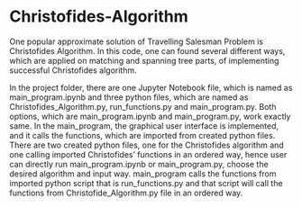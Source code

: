 # Christofides-Algorithm


One popular approximate solution of Travelling Salesman Problem is Christofides Algorithm. 
In this code, one can found several different ways, which are applied on matching and spanning tree parts, 
of implementing successful Christofides algorithm.

In the project folder, there are one Jupyter Notebook file, which is named as main_program.ipynb and
three python files, which are named as Christofides_Algorithm.py, run_functions.py and main_program.py. 
Both options, which are main_program.ipynb and main_program.py, work exactly same. 
In the main_program, the graphical user interface is implemented, and it calls the functions, which are 
imported from created python files.
There are two created python files, one for the Christofides algorithm and one calling imported Christofides’
functions in an ordered way, hence user can directly run main_program.ipynb or main_program.py, choose the
desired algorithm and input way.
main_program calls the functions from imported python script that is run_functions.py and that script will 
call the functions from Christofide_Algorithm.py file in an ordered way.
